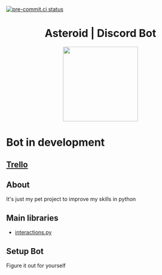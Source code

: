 [![pre-commit.ci status](https://results.pre-commit.ci/badge/github/Damego/Asteroid-Discord-Bot/main.svg)](https://results.pre-commit.ci/latest/github/Damego/Asteroid-Discord-Bot/main)

<div align="center">
  <h1>Asteroid | Discord Bot</h1>
  <img src="https://cdn.discordapp.com/attachments/829309399959863307/964580080032571422/1asteroid-8d.png" style="height: 200px">
</div>

<h1>Bot in development</h1>

## [Trello](https://trello.com/b/LqKt8jNU/asteroid-v3-development)

<h2>About</h2>
<p>It's just my pet project to improve my skills in python</p>

<h2>Main libraries</h2>

- [interactions.py](https://github.com/interactions-py/library)
<h2>Setup Bot</h2>

Figure it out for yourself
